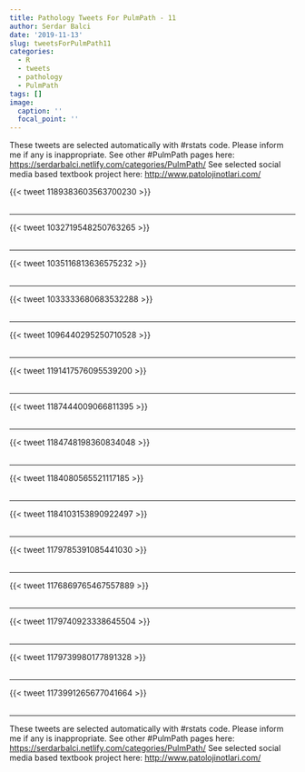 ```yaml
---
title: Pathology Tweets For PulmPath - 11
author: Serdar Balci
date: '2019-11-13'
slug: tweetsForPulmPath11
categories:
  - R
  - tweets
  - pathology
  - PulmPath
tags: []
image:
  caption: ''
  focal_point: ''
---
```



These tweets are selected automatically with #rstats code. Please inform me if any is inappropriate.
See other #PulmPath pages here: https://serdarbalci.netlify.com/categories/PulmPath/ 
See selected social media based textbook project here: http://www.patolojinotlari.com/

{{< tweet 1189383603563700230 >}}
<br>
<br>
<hr>
{{< tweet 1032719548250763265 >}}
<br>
<br>
<hr>
{{< tweet 1035116813636575232 >}}
<br>
<br>
<hr>
{{< tweet 1033333680683532288 >}}
<br>
<br>
<hr>
{{< tweet 1096440295250710528 >}}
<br>
<br>
<hr>
{{< tweet 1191417576095539200 >}}
<br>
<br>
<hr>
{{< tweet 1187444009066811395 >}}
<br>
<br>
<hr>
{{< tweet 1184748198360834048 >}}
<br>
<br>
<hr>
{{< tweet 1184080565521117185 >}}
<br>
<br>
<hr>
{{< tweet 1184103153890922497 >}}
<br>
<br>
<hr>
{{< tweet 1179785391085441030 >}}
<br>
<br>
<hr>
{{< tweet 1176869765467557889 >}}
<br>
<br>
<hr>
{{< tweet 1179740923338645504 >}}
<br>
<br>
<hr>
{{< tweet 1179739980177891328 >}}
<br>
<br>
<hr>
{{< tweet 1173991265677041664 >}}
<br>
<br>
<hr>


These tweets are selected automatically with #rstats code. Please inform me if any is inappropriate.
See other #PulmPath pages here: https://serdarbalci.netlify.com/categories/PulmPath/ 
See selected social media based textbook project here: http://www.patolojinotlari.com/
